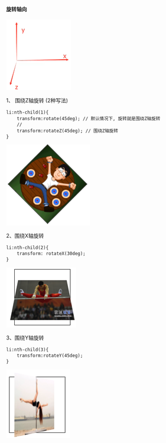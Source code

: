 #### 旋转轴向



![](/assets/zbx.png)

1、 围绕Z轴旋转 (2种写法)
```
li:nth-child(1){
    transform:rotate(45deg); // 默认情况下, 旋转就是围绕Z轴旋转
    //
    transform:rotateZ(45deg); // 围绕Z轴旋转
}
```
![](/assets/ratateZ.png)


2、围绕X轴旋转

```
li:nth-child(2){
    transform: rotateX(30deg);
}
```
![](/assets/rotateX.png)


3、围绕Y轴旋转
```
li:nth-child(3){
    transform:rotateY(45deg);
}
```
![](/assets/rotateY.png)
